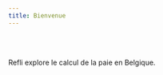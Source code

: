 ```yaml
---
title: Bienvenue
---
```


<br />
<br />

Refli explore le calcul de la paie en Belgique.
<br />
<br />
<br />
